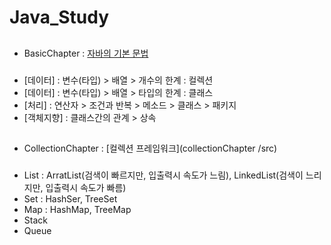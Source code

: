 # Java_Study
##
* BasicChapter : [자바의 기본 문법](BasicChapter/src)
###
* [데이터] : 변수(타입) > 배열 > 개수의 한계 : 컬렉션
* [데이터] : 변수(타입) > 배열 > 타입의 한계 : 클래스
* [처리] : 연산자 > 조건과 반복 > 메소드 > 클래스 > 패키지
* [객체지향] : 클래스간의 관계 > 상속

##
* CollectionChapter : [컬렉션 프레임워크](collectionChapter /src)
###
* List : ArratList(검색이 빠르지만, 입출력시 속도가 느림), LinkedList(검색이 느리지만, 입출력시 속도가 빠름)
* Set : HashSer, TreeSet
* Map : HashMap, TreeMap
* Stack
* Queue